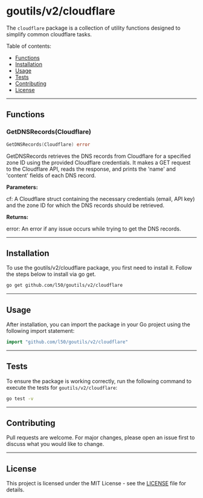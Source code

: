 # goutils/v2/cloudflare

The `cloudflare` package is a collection of utility functions
designed to simplify common cloudflare tasks.

Table of contents:

- [Functions](#functions)
- [Installation](#installation)
- [Usage](#usage)
- [Tests](#tests)
- [Contributing](#contributing)
- [License](#license)

---

## Functions

### GetDNSRecords(Cloudflare)

```go
GetDNSRecords(Cloudflare) error
```

GetDNSRecords retrieves the DNS records from Cloudflare for a
specified zone ID using the provided Cloudflare credentials.
It makes a GET request to the Cloudflare API, reads the
response, and prints the 'name' and 'content' fields of
each DNS record.

**Parameters:**

cf: A Cloudflare struct containing the necessary credentials
(email, API key) and the zone ID for which the DNS records
should be retrieved.

**Returns:**

error: An error if any issue occurs while trying to
get the DNS records.

---

## Installation

To use the goutils/v2/cloudflare package, you first need to install it.
Follow the steps below to install via go get.

```bash
go get github.com/l50/goutils/v2/cloudflare
```

---

## Usage

After installation, you can import the package in your Go project
using the following import statement:

```go
import "github.com/l50/goutils/v2/cloudflare"
```

---

## Tests

To ensure the package is working correctly, run the following
command to execute the tests for `goutils/v2/cloudflare`:

```bash
go test -v
```

---

## Contributing

Pull requests are welcome. For major changes,
please open an issue first to discuss what
you would like to change.

---

## License

This project is licensed under the MIT
License - see the [LICENSE](../LICENSE)
file for details.
